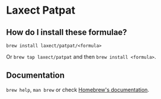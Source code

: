 # Laxect Patpat

## How do I install these formulae?

`brew install laxect/patpat/<formula>`

Or `brew tap laxect/patpat` and then `brew install <formula>`.

## Documentation

`brew help`, `man brew` or check [Homebrew's documentation](https://docs.brew.sh).

